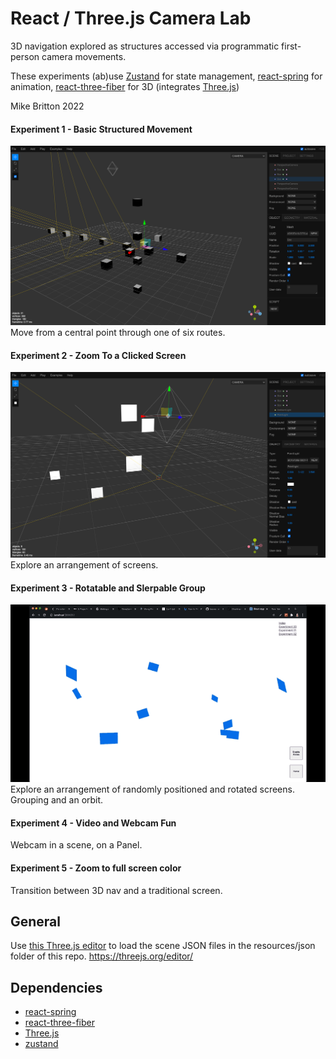 
# React / Three.js Camera Lab


3D navigation explored as structures accessed via programmatic first-person camera movements. 

These experiments (ab)use [Zustand](https://github.com/pmndrs/zustand) for state management, [react-spring](https://www.react-spring.io/) for animation, [react-three-fiber](https://github.com/pmndrs/react-three-fiber) for 3D (integrates [Three.js](https://threejs.org/))



Mike Britton 2022

#### Experiment 1 - Basic Structured Movement
![](experiment-00.png?raw=true) 
Move from a central point through one of six routes. 

#### Experiment 2 - Zoom To a Clicked Screen
![](experiment-01.png?raw=true)
Explore an arrangement of screens.

#### Experiment 3 - Rotatable and Slerpable Group
![](cameralab-gif-01.gif?raw=true)
Explore an arrangement of randomly positioned and rotated screens. Grouping and an orbit.

#### Experiment 4 - Video and Webcam Fun
Webcam in a scene, on a Panel.

#### Experiment 5 - Zoom to full screen color
Transition between 3D nav and a traditional screen.

## General

Use [this Three.js editor](https://threejs.org/editor/) to load the scene JSON files in the resources/json folder of this repo.
https://threejs.org/editor/

## Dependencies

- [react-spring](https://www.react-spring.io/docs)
- [react-three-fiber](https://github.com/pmndrs/react-three-fiber) 
- [Three.js](https://threejs.org/)
- [zustand](https://github.com/pmndrs/zustand)
